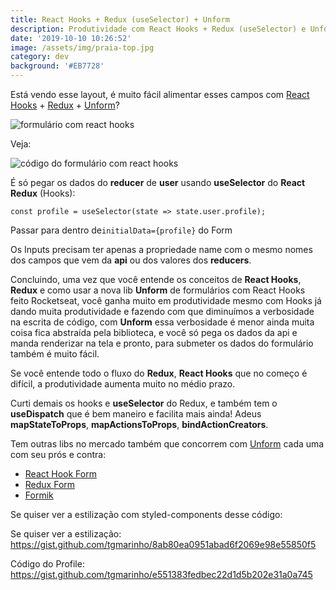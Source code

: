 ```yaml
---
title: React Hooks + Redux (useSelector) + Unform
description: Produtividade com React Hooks + Redux (useSelector) e Unform
date: '2019-10-10 10:26:52'
image: /assets/img/praia-top.jpg
category: dev
background: '#EB7728'
---
```

Está vendo esse layout, é muito fácil alimentar esses campos com [React Hooks](https://pt-br.reactjs.org/docs/hooks-intro.html) + [Redux](https://redux.js.org) + [Unform](https://github.com/Rocketseat/unform)?

![formulário com react hooks](/assets/img/screen_shot_2019-10-10_at_09.37.48.png)

Veja:

![código do formulário com react hooks](/assets/img/screen_shot_2019-10-10_at_09.50.26.png)

É só pegar os dados do **reducer** de **user** usando **useSelector** do **React Redux** (Hooks):

`const profile = useSelector(state => state.user.profile);`

Passar para dentro de`initialData={profile}` do Form

Os Inputs precisam ter apenas a propriedade name com o mesmo nomes dos campos que vem da **api** ou dos valores dos **reducers**.

Concluindo, uma vez que você entende os conceitos de **React Hooks**, **Redux** e como usar a nova lib **Unform** de formulários com React Hooks feito Rocketseat, você ganha muito em produtividade mesmo com Hooks já dando muita produtividade e fazendo com que diminuímos a verbosidade na escrita de código, com **Unform** essa verbosidade é menor ainda muita coisa fica abstraída pela biblioteca, e você só pega os dados da api e manda renderizar na tela e pronto, para submeter os dados do formulário também é muito fácil.

Se você entende todo o fluxo do **Redux**, **React Hooks** que no começo é difícil, a produtividade aumenta muito no médio prazo.

Curti demais os hooks e **useSelector** do Redux, e também tem o **useDispatch** que é bem maneiro e facilita mais ainda! Adeus **mapStateToProps**, **mapActionsToProps**, **bindActionCreators**.

Tem outras libs no mercado também que concorrem com [Unform](https://github.com/Rocketseat/unform) cada uma com seu prós e contra:



* [React Hook Form](https://react-hook-form.com/)
* [Redux Form](https://redux-form.com/8.2.2/)
* [Formik](https://jaredpalmer.com/formik/docs/overview)

Se quiser ver a estilização com styled-components desse código: 



Se quiser ver a estilização: <https://gist.github.com/tgmarinho/8ab80ea0951abad6f2069e98e55850f5>

Código do Profile: <https://gist.github.com/tgmarinho/e551383fedbec22d1d5b202e31a0a745>

